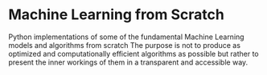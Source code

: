 # Machine Learning from Scratch

Python implementations of some of the fundamental Machine Learning models and algorithms from scratch
The purpose is not to produce as optimized and computationally efficient algorithms as possible but rather to present the inner workings of them in a transparent and accessible way.
